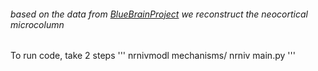 ###### based on the data from [BlueBrainProject](https://bbp.epfl.ch/nmc-portal) we reconstruct the neocortical microcolumn
To run code, take 2 steps
'''
nrnivmodl mechanisms/
nrniv main.py
'''